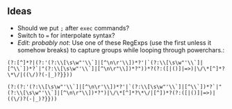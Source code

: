 ## Ideas

- Should we put `;` after `exec` commands?
- Switch to `=` for interpolate syntax?
- _Edit: probably not_: Use one of these RegExps (use the first unless it somehow breaks) to capture groups while looping through powerchars.:

```
(?:[^]*?|(?:'(?:\\[\s\w"'\\`]|[^\n\r'\\])*?'|`(?:\\[\s\w"'\\`]|[^\\`])*?`|"(?:\\[\s\w"'\\`]|[^\n\r"\\])*?"))*?(?:([|()]|=>)|\/\*[^]*?\*\/|((\/)?(-|_)?}}))

(?:(?:'(?:\\[\s\w"'\\`]|[^\n\r'\\])*?'|`(?:\\[\s\w"'\\`]|[^\\`])*?`|"(?:\\[\s\w"'\\`]|[^\n\r"\\])*?")|\/\*[^]*?\*\/|[^])*?(?:([|()]|=>)|((\/)?(-|_)?}}))
```
